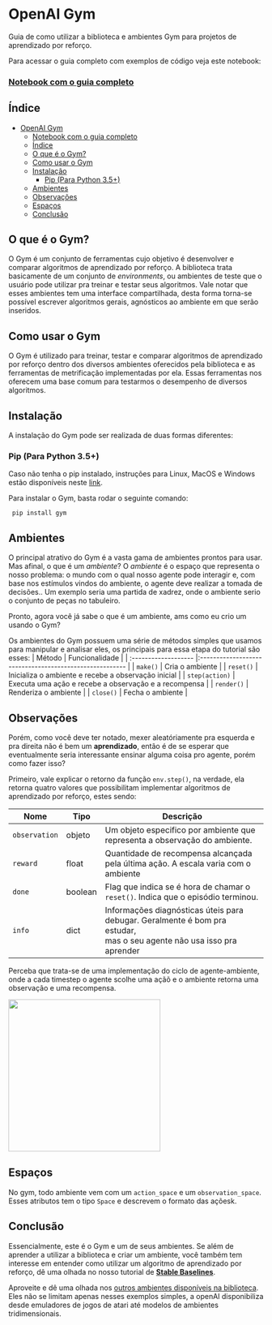 # OpenAI Gym

Guia de como utilizar a biblioteca e ambientes Gym para projetos de aprendizado por reforço.

Para acessar o guia completo com exemplos de código veja este notebook:

### [Notebook com o guia completo](https://github.com/turing-usp/Aprendizado-por-Reforco/blob/Gym/Bibliotecas/Gym/Gym.ipynb)

## Índice

- [OpenAI Gym](#openai-gym)
    - [Notebook com o guia completo](#notebook-com-o-guia-completo)
  - [Índice](#índice)
  - [O que é o Gym?](#o-que-é-o-gym)
  - [Como usar o Gym](#como-usar-o-gym)
  - [Instalação](#instalação)
    - [Pip (Para Python 3.5+)](#pip-para-python-35)
  - [Ambientes](#ambientes)
  - [Observações](#observações)
  - [Espaços](#espaços)
  - [Conclusão](#conclusão)

## O que é o Gym?

O Gym é um conjunto de ferramentas cujo objetivo é desenvolver e comparar algoritmos de aprendizado por reforço. A biblioteca trata basicamente de um conjunto de _environments_, ou ambientes de teste que o usuário pode utilizar pra treinar e testar seus algoritmos. Vale notar que esses ambientes tem uma interface compartilhada, desta forma torna-se possível escrever algoritmos gerais, agnósticos ao ambiente em que serão inseridos.

## Como usar o Gym

O Gym é utilizado para treinar, testar e comparar algoritmos de aprendizado por reforço dentro dos diversos ambientes oferecidos pela biblioteca e as ferramentas de metrificação implementadas por ela. Essas ferramentas nos oferecem uma base comum para testarmos o desempenho de diversos algoritmos.

## Instalação

A instalação do Gym pode ser realizada de duas formas diferentes:

### Pip (Para Python 3.5+)

Caso não tenha o pip instalado, instruções para Linux, MacOS e Windows estão disponíveis neste [link](https://pip.pypa.io/en/stable/installation/).

Para instalar o Gym, basta rodar o seguinte comando:

     pip install gym

## Ambientes

O principal atrativo do Gym é a vasta gama de ambientes prontos para usar. Mas afinal, o que é um *ambiente*? O *ambiente* é o espaço que representa o nosso problema: o mundo com o qual nosso agente pode interagir e, com base nos estímulos vindos do ambiente, o agente deve realizar a tomada de decisões.. Um exemplo seria uma partida de xadrez, onde o ambiente serio o conjunto de peças no tabuleiro.

Pronto, agora você já sabe o que é um ambiente, ams como eu crio um usando o Gym?

Os ambientes do Gym possuem uma série de métodos simples que usamos para manipular e analisar eles, os principais para essa etapa do tutorial são esses:
| Método               | Funcionalidade                                          |
| :------------------- |:------------------------------------------------------- |
| `make()` | Cria o ambiente |
| `reset()`              | Inicializa o ambiente e recebe a observação inicial     |
| `step(action)`         | Executa uma ação e recebe a observação e a recompensa   |
| `render()`             | Renderiza o ambiente                                    |
| `close()`              | Fecha o ambiente                                        |

## Observações

Porém, como você deve ter notado, mexer aleatóriamente pra esquerda e pra direita não é bem um **aprendizado**, então é de se esperar que eventualmente seria interessante ensinar alguma coisa pro agente, porém como fazer isso?

Primeiro, vale explicar o retorno da função `env.step()`, na verdade, ela retorna quatro valores que possibilitam implementar algoritmos de aprendizado por reforço, estes sendo:

|Nome|Tipo|Descrição|
|-|-|-|
|`observation`|objeto|Um objeto especifico por ambiente que representa a observação do ambiente.|
|`reward`|float|Quantidade de recompensa alcançada pela última ação. A escala varia com o ambiente|
|`done`|boolean|Flag que indica se é hora de chamar o `reset()`. Indica que o episódio terminou.|
|`info`|dict|Informações diagnósticas úteis para debugar. Geralmente é bom pra estudar,<br> mas o seu agente não usa isso pra aprender|


Perceba que trata-se de uma implementação do ciclo de agente-ambiente, onde a cada timestep o agente scolhe uma açãõ e o ambiente retorna uma observação e uma recompensa.

<img src="https://gym.openai.com/assets/docs/aeloop-138c89d44114492fd02822303e6b4b07213010bb14ca5856d2d49d6b62d88e53.svg" width="300"/>

## Espaços

No gym, todo ambiente vem com um `action_space` e um `observation_space`. Esses atributos tem o tipo `Space` e descrevem o formato das açõesk.

## Conclusão

Essencialmente, este é o Gym e um de seus ambientes. Se além de aprender a utilizar a biblioteca e criar um ambiente, você também tem interesse em entender como utilizar um algoritmo de aprendizado por reforço, dê uma olhada no nosso tutorial de **[Stable Baselines]([https://github.com/DLR-RM/stable-baselines3](https://github.com/turing-usp/Aprendizado-por-Reforco/tree/main/Bibliotecas/Stable%20Baselines))**. 

Aproveite e dê uma olhada nos [outros ambientes disponíveis na biblioteca]([https://gym.openai.com/envs/#classic_control]). Eles não se limitam apenas nesses exemplos simples, a openAI disponibiliza desde emuladores de jogos de atari até modelos de ambientes tridimensionais.

